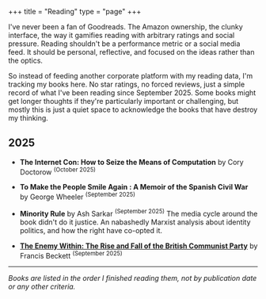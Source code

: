 +++
title = "Reading"
type = "page"
+++

I've never been a fan of Goodreads. The Amazon ownership, the clunky interface, the way it gamifies reading with arbitrary ratings and social pressure. Reading shouldn't be a performance metric or a social media feed. It should be personal, reflective, and focused on the ideas rather than the optics.

So instead of feeding another corporate platform with my reading data, I'm tracking my books here. No star ratings, no forced reviews, just a simple record of what I've been reading since September 2025. Some books might get longer thoughts if they're particularly important or challenging, but mostly this is just a quiet space to acknowledge the books that have destroy my thinking.

## 2025

- **The Internet Con: How to Seize the Means of Computation** by Cory Doctorow <sup>(October 2025)</sup>

- **To Make the People Smile Again : A Memoir of the Spanish Civil War** by George Wheeler <sup>(September 2025)</sup>

- **Minority Rule** by Ash Sarkar <sup>(September 2025)</sup>
  The media cycle around the book didn't do it justice. An nabashedly Marxist analysis about identity politics, and how the right have co-opted it.

- **[The Enemy Within: The Rise and Fall of the British Communist Party](https://wellredbooks.co.uk/product/enemy-within-the-rise-and-fall-of-the-british-communist-party/)** by Francis Beckett <sup>(September 2025)</sup>

---

*Books are listed in the order I finished reading them, not by publication date or any other criteria.*
